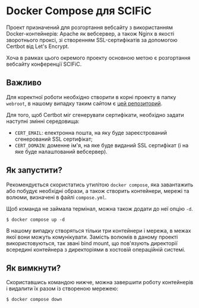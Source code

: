 # Docker Compose для SCIFiC

Проект призначений для розгортання вебсайту з використанням
Docker-контейнерів: Apache як вебсервер, а також Nginx в
якості зворотнього проксі, зі створенням SSL-сертифікатів
за допомогою Certbot від Let's Encrypt. 

Хоча в рамках цього окремого проекту основною метою є 
розгортання вебсайту конференції SCIFiC.


## Важливо

Для коректної роботи необхідно створити в корні проекту
в папку `webroot`, в нашому випадку таким сайтом є
[цей репозиторий](https://github.com/scific-conference/scific).

Для того, щоб Certbot міг сгенерувати сертифікати,
необхідно задати наступні змінні середовища:
- `CERT_EMAIL`: електронна пошта, на яку буде зареєстрований 
сгенерований SSL сертифікат;
- `CERT_DOMAIN`: доменне ім'я, на яке буде виданий SSL
сертифікат (і на яке буде налаштований вебсервер).

## Як запустити?

Рекомендується скористатись утилітою `docker compose`,
яка завантажить або побудує необхідні образи, а також 
створить контейнери, мережі та волюми, визначені в 
файлі `compose.yml`.

Щоб команда не займала термінал, можна також додати
до неї опцію `-d`.

```console
$ docker compose up -d
```

В нашому випадку створяться тільки три контейнери 
і мережа, в межах якої вони можуть комунікувати.
Замість волюмів в даному проекті використовуються,
так звані bind mount, що пов'язують директорії
всередині контейнера з директоріями в хостовій
операційній системі.


## Як вимкнути?

Скориставшись командою нижче, можна завершити роботу
контейнерів і видалити їх разом із створеною мережею:

```console
$ docker compose down
```

